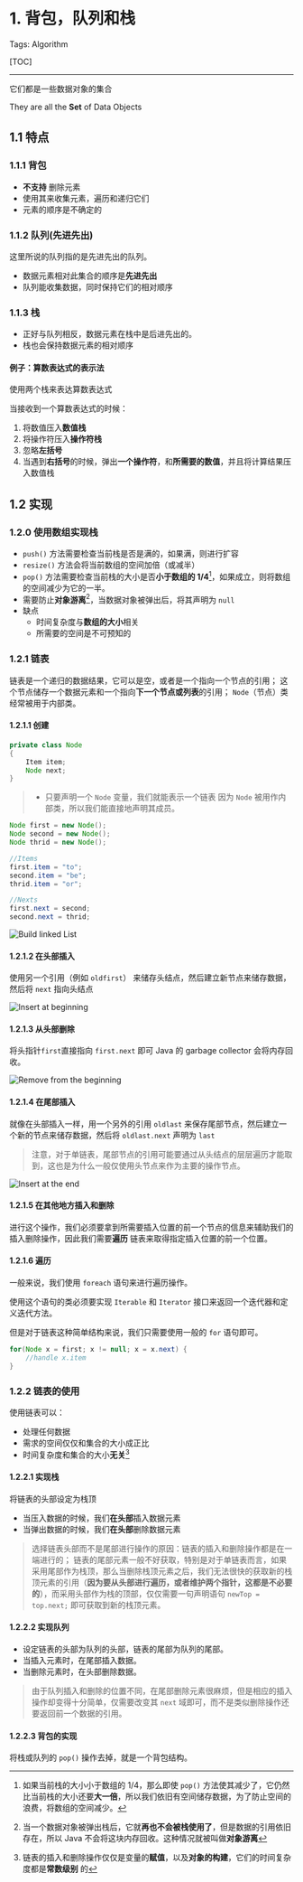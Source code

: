 # 1. 背包，队列和栈

Tags: Algorithm

[TOC]

---

它们都是一些数据对象的集合

They are all the **Set** of Data Objects

## 1.1 特点

### 1.1.1 背包

- **不支持** 删除元素
- 使用其来收集元素，遍历和递归它们
- 元素的顺序是不确定的


### 1.1.2 队列(先进先出)

这里所说的队列指的是先进先出的队列。

- 数据元素相对此集合的顺序是**先进先出**
- 队列能收集数据，同时保持它们的相对顺序

### 1.1.3 栈

- 正好与队列相反，数据元素在栈中是后进先出的。
- 栈也会保持数据元素的相对顺序


#### 例子：算数表达式的表示法

使用两个栈来表达算数表达式

当接收到一个算数表达式的时候：

1. 将数值压入**数值栈**
2. 将操作符压入**操作符栈**
3. 忽略**左括号**
4. 当遇到**右括号**的时候，弹出**一个操作符**，和**所需要的数值**，并且将计算结果压入数值栈

## 1.2 实现

### 1.2.0 使用数组实现栈

- `push()` 方法需要检查当前栈是否是满的，如果满，则进行扩容
- `resize()` 方法会将当前数组的空间加倍（或减半）
- `pop()` 方法需要检查当前栈的大小是否**小于数组的 1/4**[^footnote]，如果成立，则将数组的空间减少为它的一半。
- 需要防止**对象游离**[^footnote2]，当数据对象被弹出后，将其声明为 `null`
- 缺点
	- 时间复杂度与**数组的大小**相关
	- 所需要的空间是不可预知的

[^footnote]: 如果当前栈的大小小于数组的 1/4，那么即使 `pop()` 方法使其减少了，它仍然比当前栈的大小还要**大一倍**，所以我们依旧有空间储存数据，为了防止空间的浪费，将数组的空间减少。

[^footnote2]: 当一个数据对象被弹出栈后，它就**再也不会被栈使用了**，但是数据的引用依旧存在，所以 Java 不会将这块内存回收。这种情况就被叫做**对象游离**


### 1.2.1 链表

链表是一个递归的数据结果，它可以是空，或者是一个指向一个节点的引用；
这个节点储存一个数据元素和一个指向**下一个节点或列表**的引用；
`Node`（节点）类经常被用于内部类。

#### 1.2.1.1 创建
```java
private class Node
{
    Item item;
    Node next;
}
```

> - 只要声明一个 `Node` 变量，我们就能表示一个链表
> 因为 `Node` 被用作内部类，所以我们能直接地声明其成员。

```java
Node first = new Node();
Node second = new Node();
Node thrid = new Node();

//Items
first.item = "to";
second.item = "be";
thrid.item = "or";

//Nexts
first.next = second;
second.next = thrid;
```
![Build linked List](http://algs4.cs.princeton.edu/13stacks/images/linked-list.png)

#### 1.2.1.2 在头部插入

使用另一个引用（例如 `oldfirst`） 来储存头结点，然后建立新节点来储存数据，然后将 `next` 指向头结点

![Insert at beginning](http://algs4.cs.princeton.edu/13stacks/images/linked-list-insert-front.png)

#### 1.2.1.3 从头部删除

将头指针`first`直接指向 `first.next` 即可
Java 的 garbage collector 会将内存回收。


![Remove from the beginning](http://algs4.cs.princeton.edu/13stacks/images/linked-list-remove-first.png)

#### 1.2.1.4 在尾部插入

就像在头部插入一样，用一个另外的引用 `oldlast` 来保存尾部节点，然后建立一个新的节点来储存数据，然后将 `oldlast.next` 声明为 `last`

> 注意，对于单链表，尾部节点的引用可能要通过从头结点的层层遍历才能取到，这也是为什么一般仅使用头节点来作为主要的操作节点。

![Insert at the end](http://algs4.cs.princeton.edu/13stacks/images/linked-list-insert-end.png)

#### 1.2.1.5 在其他地方插入和删除

进行这个操作，我们必须要拿到所需要插入位置的前一个节点的信息来辅助我们的插入删除操作，因此我们需要**遍历** 链表来取得指定插入位置的前一个位置。

#### 1.2.1.6 遍历

一般来说，我们使用 `foreach` 语句来进行遍历操作。

使用这个语句的类必须要实现 `Iterable` 和 `Iterator` 接口来返回一个迭代器和定义迭代方法。

但是对于链表这种简单结构来说，我们只需要使用一般的 `for` 语句即可。

```java
for(Node x = first; x != null; x = x.next) {
    //handle x.item
}
```

### 1.2.2 链表的使用

使用链表可以：

- 处理任何数据
- 需求的空间仅仅和集合的大小成正比
- 时间复杂度和集合的大小**无关**[^footnote3]

[^footnote3]:  链表的插入和删除操作仅仅是变量的**赋值**，以及**对象的构建**，它们的时间复杂度都是**常数级别** 的

#### 1.2.2.1 实现栈

将链表的头部设定为栈顶
- 当压入数据的时候，我们**在头部**插入数据元素
- 当弹出数据的时候，我们**在头部**删除数据元素

> 选择链表头部而不是尾部进行操作的原因：链表的插入和删除操作都是在一端进行的；
> 链表的尾部元素一般不好获取，特别是对于单链表而言，如果采用尾部作为栈顶，那么当删除栈顶元素之后，我们无法很快的获取新的栈顶元素的引用（**因为要从头部进行遍历，或者维护两个指针，这都是不必要的**），而采用头部作为栈的顶部，仅仅需要一句声明语句 `newTop = top.next;` 即可获取到新的栈顶元素。

#### 1.2.2.2 实现队列

- 设定链表的头部为队列的头部，链表的尾部为队列的尾部。
- 当插入元素时，在尾部插入数据。
- 当删除元素时，在头部删除数据。

> 由于队列插入和删除的位置不同，在尾部删除元素很麻烦，但是相应的插入操作却变得十分简单，仅需要改变其 `next` 域即可，而不是类似删除操作还要返回前一个数据的引用。

#### 1.2.2.3 背包的实现

将栈或队列的 `pop()` 操作去掉，就是一个背包结构。
